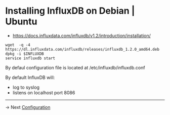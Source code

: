 # Installing InfluxDB on Debian | Ubuntu

* https://docs.influxdata.com/influxdb/v1.2/introduction/installation/

```
wget  -q -4 https://dl.influxdata.com/influxdb/releases/influxdb_1.2.0_amd64.deb
dpkg -i $INFLUXDB
service influxdb start

```

By defaul configuration file is located at /etc/influxdb/influxdb.conf

By default InfluxDB will:

* log to syslog
* listens on localhost port 8086

------
-> Next [Configuration](conf.md)
